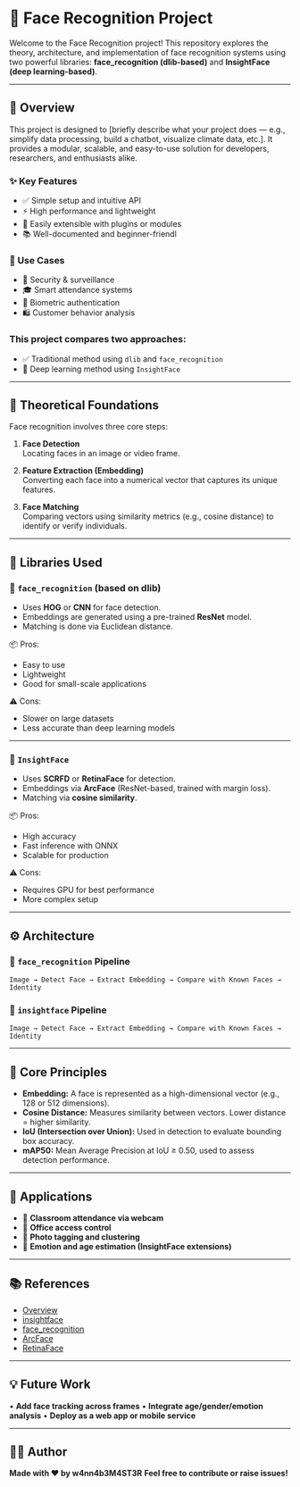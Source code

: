 # 🧠 Face Recognition Project

Welcome to the Face Recognition project! This repository explores the theory, architecture, and implementation of face recognition systems using two powerful libraries: **face_recognition (dlib-based)** and **InsightFace (deep learning-based)**.

---

## 🎯 Overview

This project is designed to [briefly describe what your project does — e.g., simplify data processing, build a chatbot, visualize climate data, etc.].
It provides a modular, scalable, and easy-to-use solution for developers, researchers, and enthusiasts alike.

### ✨ Key Features
* ✅ Simple setup and intuitive API
* ⚡ High performance and lightweight
* 🔌 Easily extensible with plugins or modules
* 📚 Well-documented and beginner-friendl


### 💪 Use Cases
- 🔐 Security & surveillance
- 🎓 Smart attendance systems
- 📱 Biometric authentication
- 🛍️ Customer behavior analysis

### **This project compares two approaches:**

- ✅ Traditional method using `dlib` and `face_recognition`
- 🚀 Deep learning method using `InsightFace`

---

## 🧱 Theoretical Foundations

Face recognition involves three core steps:

1. **Face Detection**  
   Locating faces in an image or video frame.

2. **Feature Extraction (Embedding)**  
   Converting each face into a numerical vector that captures its unique features.

3. **Face Matching**  
   Comparing vectors using similarity metrics (e.g., cosine distance) to identify or verify individuals.

---

## 🧰 Libraries Used

### 🔹 `face_recognition` (based on dlib)

- Uses **HOG** or **CNN** for face detection.
- Embeddings are generated using a pre-trained **ResNet** model.
- Matching is done via Euclidean distance.

📦 Pros:

- Easy to use
- Lightweight
- Good for small-scale applications

⚠️ Cons:

- Slower on large datasets
- Less accurate than deep learning models

---

### 🔸 `InsightFace`

- Uses **SCRFD** or **RetinaFace** for detection.
- Embeddings via **ArcFace** (ResNet-based, trained with margin loss).
- Matching via **cosine similarity**.

📦 Pros:

- High accuracy
- Fast inference with ONNX
- Scalable for production

⚠️ Cons:

- Requires GPU for best performance
- More complex setup

---

## ⚙️ Architecture

### 🔹 `face_recognition` Pipeline

```text
Image → Detect Face → Extract Embedding → Compare with Known Faces → Identity
```

### 🔸 `insightface` Pipeline

```text
Image → Detect Face → Extract Embedding → Compare with Known Faces → Identity
```

---

## 🧪 Core Principles

- **Embedding:** A face is represented as a high-dimensional vector (e.g., 128 or 512 dimensions).
- **Cosine Distance:** Measures similarity between vectors. Lower distance = higher similarity.
- **IoU (Intersection over Union):** Used in detection to evaluate bounding box accuracy.
- **mAP50:** Mean Average Precision at IoU ≥ 0.50, used to assess detection performance.

---

## 🚀 Applications

- 🏫 **Classroom attendance via webcam**
- 🏢 **Office access control**
- 📸 **Photo tagging and clustering**
- 🧠 **Emotion and age estimation (InsightFace extensions)**

---

## 📚 References

- [Overview](https://arxiv.org/abs/1811.00116)
- [insightface](https://github.com/deepinsight/insightface)
- [face_recognition](https://github.com/ageitgey/face_recognition)
- [ArcFace](https://arxiv.org/abs/1801.07698)
- [RetinaFace](https://arxiv.org/abs/1905.00641)

---

## 💡 Future Work

• **Add face tracking across frames**
• **Integrate age/gender/emotion analysis**
• **Deploy as a web app or mobile service**

---

## 🧑‍💻 Author

**Made with ❤️ by w4nn4b3M4ST3R**
**Feel free to contribute or raise issues!**
